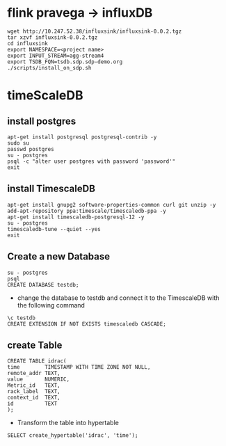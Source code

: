 # flink pravega -> influxDB

```
wget http://10.247.52.38/influxsink/influxsink-0.0.2.tgz
tar xzvf influxsink-0.0.2.tgz
cd influxsink
export NAMESPACE=<project name>
export INPUT_STREAM=agg-stream4
export TSDB_FQN=tsdb.sdp.sdp-demo.org
./scripts/install_on_sdp.sh
```


# timeScaleDB

## install postgres
```
apt-get install postgresql postgresql-contrib -y
sudo su
passwd postgres
su - postgres
psql -c "alter user postgres with password 'password'"
exit
```

## install TimescaleDB

```
apt-get install gnupg2 software-properties-common curl git unzip -y
add-apt-repository ppa:timescale/timescaledb-ppa -y
apt-get install timescaledb-postgresql-12 -y
su - postgres
timescaledb-tune --quiet --yes
exit
```
## Create a new Database
```
su - postgres
psql
CREATE DATABASE testdb;
```

- change the database to testdb and connect it to the TimescaleDB with the following command
```
\c testdb
CREATE EXTENSION IF NOT EXISTS timescaledb CASCADE;
```

## create Table

```
CREATE TABLE idrac(
time        TIMESTAMP WITH TIME ZONE NOT NULL,
remote_addr TEXT,
value       NUMERIC,
Metric_id   TEXT,
rack_label  TEXT,
context_id  TEXT,
id          TEXT
);
```

- Transform the table into hypertable
```
SELECT create_hypertable('idrac', 'time');
```
